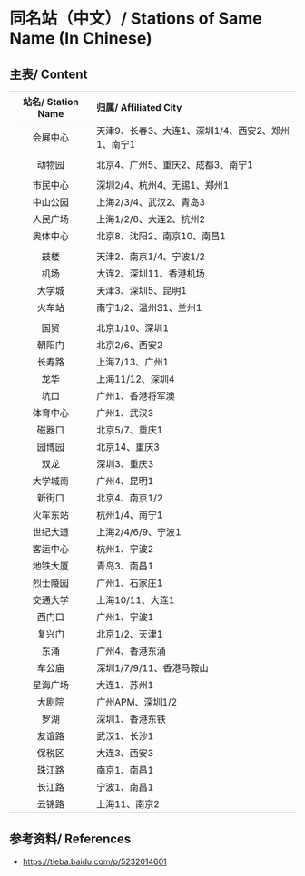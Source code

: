 # 同名站（中文）/ Stations of Same Name (In Chinese)

## 主表/ Content
| 站名/ Station Name | 归属/ Affiliated City |
| :----------------: | :------------------- |
| 会展中心 | 天津9、长春3、大连1、深圳1/4、西安2、郑州1、南宁1 |
| |
| 动物园 | 北京4、广州5、重庆2、成都3、南宁1 |
| |
| 市民中心 | 深圳2/4、杭州4、无锡1、郑州1 |
| 中山公园 | 上海2/3/4、武汉2、青岛3 |
| 人民广场 | 上海1/2/8、大连2、杭州2 |
| 奥体中心 | 北京8、沈阳2、南京10、南昌1 |
| |
| 鼓楼 | 天津2、南京1/4、宁波1/2 |
| 机场 | 大连2、深圳11、香港机场 |
| 大学城 | 天津3、深圳5、昆明1 |
| 火车站 | 南宁1/2、温州S1、兰州1 |
| |
| 国贸 | 北京1/10、深圳1 |
| 朝阳门 | 北京2/6、西安2 |
| 长寿路 | 上海7/13、广州1 |
| 龙华 | 上海11/12、深圳4 |
| 坑口 | 广州1、香港将军澳 |
| 体育中心 | 广州1、武汉3 |
| 磁器口 | 北京5/7、重庆1 |
| 园博园 | 北京14、重庆3 |
| 双龙 | 深圳3、重庆3 |
| 大学城南 | 广州4、昆明1 |
| 新街口 | 北京4、南京1/2 |
| 火车东站 | 杭州1/4、南宁1 |
| 世纪大道 | 上海2/4/6/9、宁波1 |
| 客运中心 | 杭州1、宁波2 |
| 地铁大厦 | 青岛3、南昌1 |
| 烈士陵园 | 广州1、石家庄1 |
| 交通大学 | 上海10/11、大连1 |
| 西门口 | 广州1、宁波1 |
| 复兴门 | 北京1/2、天津1 |
| 东涌 | 广州4、香港东涌 |
| 车公庙 | 深圳1/7/9/11、香港马鞍山 |
| 星海广场 | 大连1、苏州1 |
| 大剧院 | 广州APM、深圳1/2 |
| 罗湖 | 深圳1、香港东铁 |
| 友谊路 | 武汉1、长沙1 |
| 保税区 | 大连3、西安3 |
| 珠江路 | 南京1、南昌1 |
| 长江路 | 宁波1、南昌1 |
| 云锦路 | 上海11、南京2 |

## 参考资料/ References
- https://tieba.baidu.com/p/5232014601
